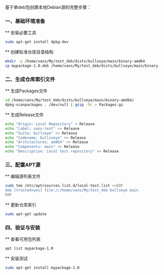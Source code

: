 基于单deb包创建本地Debian源的完整步骤：

### 一、基础环境准备

** 安装必要工具

```bash
sudo apt-get install dpkg-dev
```

** 创建标准仓库目录结构

```bash
mkdir -p /home/vans/My/test_deb/dists/bullseye/main/binary-amd64
cp mypackage-1.0.deb /home/vans/My/test_deb/dists/bullseye/main/binary-amd64/
```

### 二、生成仓库索引文件

** 生成Packages文件
```bash
cd /home/vans/My/test_deb/dists/bullseye/main/binary-amd64/
dpkg-scanpackages . /dev/null | gzip -9c > Packages.gz
```


** 生成Release文件
```bash
echo "Origin: Local Repository" > Release
echo "Label: vans-test" >> Release
echo "Suite: bullseye" >> Release
echo "Codename: bullsseye" >> Release
echo "Architectures: amd64" >> Release
echo "Components: main" >> Release
echo "Description: Local test repository" >> Release
```

### 三、配置APT源

** 编辑源列表文件

```bash
sudo tee /etc/apt/sources.list.d/local-test.list <<EOF
deb [trusted=yes] file:///home/vans/My/test_deb bullseye main
EOF
```

** 更新仓库索引
```bash
sudo apt-get update
```

### 四、验证与安装

** 查看可用包列表
```bash
apt list mypackage-1.0
```

** 安装测试
```bash
sudo apt-get install mypackage-1.0
```
